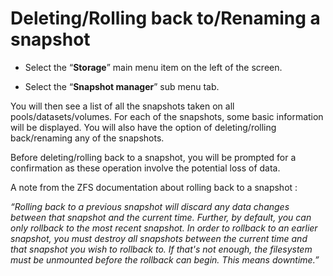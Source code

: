 # Deleting/Rolling back to/Renaming a snapshot

- Select the “**Storage**” main menu item on the left of the screen.

- Select the “**Snapshot manager**” sub menu tab.

You will then see a list of all the snapshots taken on all pools/datasets/volumes. For each of the snapshots, some basic information will be displayed. You will also have the option of deleting/rolling back/renaming any of the snapshots.

Before deleting/rolling back to a snapshot, you will be prompted for a confirmation as these operation involve the potential loss of data.

A note from the ZFS documentation about rolling back to a snapshot :

*“Rolling back to a previous snapshot will discard any data changes between that snapshot and the current time. Further, by default, you can only rollback to the most recent snapshot. In order to rollback to an earlier snapshot, you must destroy all snapshots between the current time and that snapshot you wish to rollback to. If that's not enough, the filesystem must be unmounted before the rollback can begin. This means downtime.”*
